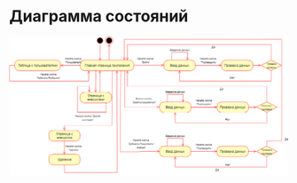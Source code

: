 # Диаграмма состояний

![Диаграмма последовательностей](https://github.com/graschik/ViewingJokes/blob/master/Docs/System%20project/State/State.png)
